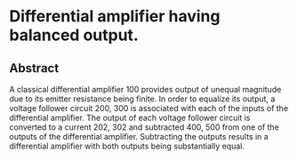 # Differential amplifier having balanced output.

## Abstract
A classical differential amplifier 100 provides output of unequal magnitude due to its emitter resistance being finite. In order to equalize its output, a voltage follower circuit 200, 300 is associated with each of the inputs of the differential amplifier. The output of each voltage follower circuit is converted to a current 202, 302 and subtracted 400, 500 from one of the outputs of the differential amplifier. Subtracting the outputs results in a differential amplifier with both outputs being substantially equal.